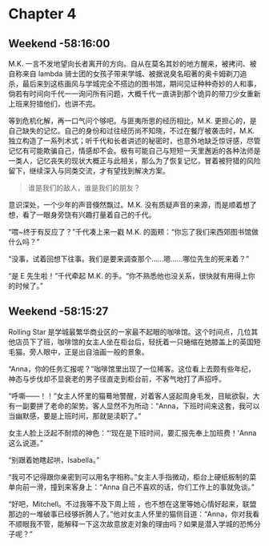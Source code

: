# Chapter 4

## Weekend -58:16:00

M.K. 一言不发地望向长者离开的方向。自从在莫名其妙的地方醒来，被拷问、被自称来自 lambda 骑士团的女孩子带来学城、被据说臭名昭著的奥卡姆剃刀追杀，最后来到这栋画风与学城完全不搭边的图书馆，期间见证种种奇妙的人和事，倘若有时间向千代一一询问所有问题，大概千代一直讲到那个诡异的带刀少女重新上班来狩猎他们，也讲不完。

等到危机化解，再一口气问个够吧。与匪夷所思的经历相比，M.K. 更担心的，是自己缺失的记忆。自己的身份和过往经历尚不知晓，不过在餐厅被袭击时，M.K. 独立构造了一系列术式；听千代和长者讲述的秘密时，也意外地缺乏惊讶感，尽管记忆有可能欺骗自己，情感却不会。极有可能自己与短短一天里邂逅的各种法师是一类人，记忆丧失的现状大概正与此相关，那么为了恢复记忆，冒着被狩猎的风险留下，继续深入与同类交流，才有望找到解决方案。

> 谁是我们的敌人，谁是我们的朋友？

意识深处，一个少年的声音倏然飘过。M.K. 没有质疑声音的来源，而是顺着想了想，看了一眼身旁饶有兴趣打量着自己的千代。

“喂~终于有反应了？”千代凑上来一戳 M.K. 的面颊：“你忘了我们来西郊图书馆做什么吗？”

“没事，试着回想下往事。我们是要来调查那个……嗯……哪位先生的死来着？”

“是 E 先生啦！”千代牵起 M.K. 的手。“你不熟悉他也没关系，很快就有用得上你的时候了。”

## Weekend -58:15:27

Rolling Star 是学城最繁华商业区的一家最不起眼的咖啡馆。这个时间点，几位其他店员下了班，咖啡馆的女主人坐在柜台后，轻抚着一只蜷缩在她膝盖上的英国短毛猫。旁人眼中，正是出自油画一般的景象。

“Anna，你的任务汇报呢？”咖啡馆里出现了一位稀客。这位看上去颇有些年纪，神态与步伐却不显衰老的男子径直走到柜台前，不客气地打了声招呼。

“呼嘶——！！”女主人怀里的猫蓦地警醒，对着客人竖起周身毛发，目眦欲裂，大有一副要拼了老命的架势。客人显然不为所动：“Anna，下班时间来这套，我可以当幽默感，要是上班时间，那就是渎职了。”

女主人脸上泛起不耐烦的神色：“‘现在是下班时间，要汇报先奉上加班费！’Anna 这么说道。”

“别跟着她瞎起哄，Isabella。”

“我可不记得跟你亲密到可以用名字相称。”女主人手指微动，柜台上硬纸板制的菜单向前一滑，撞到来客身上：“Anna 自己不喜欢的话，你们工作上的事就免谈。”

“好吧，Mitchell。不过我等不及下周上班 ，也不想在这里等她心情好起来，联盟那边的一堆破事已经够折腾人了。”他对女主人怀里的猫侧目道：“Anna，你对我看不顺眼我不管，能解释一下这次故意放走对象的理由吗？如果是潜入学城的恐怖分子呢？”

